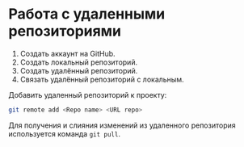 # Работа с удаленными репозиториями

1. Создать аккаунт на GitHub.
2. Создать локальный репозиторий.
3. Создать удалённый репозиторий.
4. Связать удалённый репозиторий с локальным.

Добавить удаленный репозиторий к проекту:
```Bash
git remote add <Repo name> <URL repo>
```
Для получения и слияния изменений из удаленного репозитория используется команда `git pull`.

```Bash

```

